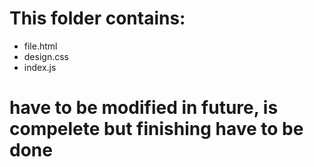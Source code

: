 # This folder contains:

- file.html
- design.css
- index.js

# have to be modified in future, is compelete but finishing have to be done
